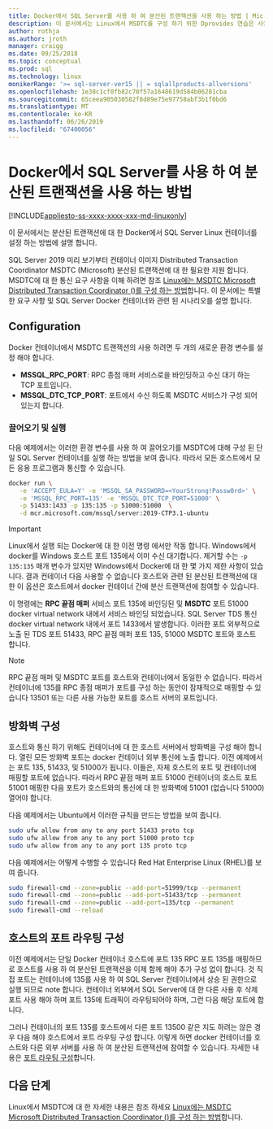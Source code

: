 ```yaml
---
title: Docker에서 SQL Server를 사용 하 여 분산된 트랜잭션을 사용 하는 방법 | Microsoft Docs
description: 이 문서에서는 Linux에서 MSDTC를 구성 하기 위한 Dprovides 연습은 사용 하는 방법을 설명 합니다.
author: rothja
ms.author: jroth
manager: craigg
ms.date: 09/25/2018
ms.topic: conceptual
ms.prod: sql
ms.technology: linux
monikerRange: '>= sql-server-ver15 || = sqlallproducts-allversions'
ms.openlocfilehash: 1e38c1cf0fb82c70f57a1648619d584b06281cba
ms.sourcegitcommit: 65ceea905030582f8d89e75e97758abf3b1f0bd6
ms.translationtype: MT
ms.contentlocale: ko-KR
ms.lasthandoff: 06/26/2019
ms.locfileid: "67400056"
---
```

# <a name="how-to-use-distributed-transactions-with-sql-server-on-docker"></a>Docker에서 SQL Server를 사용 하 여 분산된 트랜잭션을 사용 하는 방법

[!INCLUDE[appliesto-ss-xxxx-xxxx-xxx-md-linuxonly](../includes/appliesto-ss-xxxx-xxxx-xxx-md-linuxonly.md)]

이 문서에서는 분산된 트랜잭션에 대 한 Docker에서 SQL Server Linux 컨테이너를 설정 하는 방법에 설명 합니다.

SQL Server 2019 미리 보기부터 컨테이너 이미지 Distributed Transaction Coordinator MSDTC (Microsoft) 분산된 트랜잭션에 대 한 필요한 지원 합니다. MSDTC에 대 한 통신 요구 사항을 이해 하려면 참조 [Linux에는 MSDTC Microsoft Distributed Transaction Coordinator ()를 구성 하는 방법](sql-server-linux-configure-msdtc.md)합니다. 이 문서에는 특별 한 요구 사항 및 SQL Server Docker 컨테이너와 관련 된 시나리오를 설명 합니다.

## <a name="configuration"></a>Configuration

Docker 컨테이너에서 MSDTC 트랜잭션의 사용 하려면 두 개의 새로운 환경 변수를 설정 해야 합니다.

- **MSSQL_RPC_PORT**: RPC 종점 매퍼 서비스로을 바인딩하고 수신 대기 하는 TCP 포트입니다.  
- **MSSQL_DTC_TCP_PORT**: 포트에서 수신 하도록 MSDTC 서비스가 구성 되어 있는지 합니다.

### <a name="pull-and-run"></a>끌어오기 및 실행

다음 예제에서는 이러한 환경 변수를 사용 하 여 끌어오기를 MSDTC에 대해 구성 된 단일 SQL Server 컨테이너를 실행 하는 방법을 보여 줍니다. 따라서 모든 호스트에서 모든 응용 프로그램과 통신할 수 있습니다.

```bash
docker run \
   -e 'ACCEPT_EULA=Y' -e 'MSSQL_SA_PASSWORD=<YourStrong!Passw0rd>' \
   -e 'MSSQL_RPC_PORT=135' -e 'MSSQL_DTC_TCP_PORT=51000' \
   -p 51433:1433 -p 135:135 -p 51000:51000  \
   -d mcr.microsoft.com/mssql/server:2019-CTP3.1-ubuntu
```

> [!IMPORTANT]
> Linux에서 실행 되는 Docker에 대 한 이전 명령 에서만 작동 합니다. Windows에서 docker를 Windows 호스트 포트 135에서 이미 수신 대기합니다. 제거할 수는 `-p 135:135` 매개 변수가 있지만 Windows에서 Docker에 대 한 몇 가지 제한 사항이 있습니다. 결과 컨테이너 다음 사용할 수 없습니다 호스트와 관련 된 분산된 트랜잭션에 대 한 이 옵션은 호스트에서 docker 컨테이너 간에 분산 트랜잭션에 참여할 수 있습니다.

이 명령에는 **RPC 끝점 매퍼** 서비스 포트 135에 바인딩된 및 **MSDTC** 포트 51000 docker virtual network 내에서 서비스 바인딩 되었습니다. SQL Server TDS 통신 docker virtual network 내에서 포트 1433에서 발생합니다. 이러한 포트 외부적으로 노출 된 TDS 포트 51433, RPC 끝점 매퍼 포트 135, 51000 MSDTC 포트와 호스트 합니다.

> [!NOTE]
> RPC 끝점 매퍼 및 MSDTC 포트를 호스트와 컨테이너에서 동일한 수 없습니다. 따라서 컨테이너에 135를 RPC 종점 매퍼가 포트를 구성 하는 동안이 잠재적으로 매핑할 수 있습니다 13501 또는 다른 사용 가능한 포트를 호스트 서버의 포트입니다.

## <a name="configure-the-firewall"></a>방화벽 구성

호스트와 통신 하기 위해도 컨테이너에 대 한 호스트 서버에서 방화벽을 구성 해야 합니다. 열린 모든 방화벽 포트는 docker 컨테이너 외부 통신에 노출 합니다. 이전 예제에서는 포트 135, 51433, 및 51000가 됩니다. 이들은, 자체 호스트의 포트 및 컨테이너에 매핑할 포트에 없습니다. 따라서 RPC 끝점 매퍼 포트 51000 컨테이너의 호스트 포트 51001 매핑한 다음 포트가 호스트와의 통신에 대 한 방화벽에 51001 (없습니다 51000) 열어야 합니다.  

다음 예제에서는 Ubuntu에서 이러한 규칙을 만드는 방법을 보여 줍니다.

```bash
sudo ufw allow from any to any port 51433 proto tcp
sudo ufw allow from any to any port 51000 proto tcp
sudo ufw allow from any to any port 135 proto tcp
```

다음 예제에서는 어떻게 수행할 수 있습니다 Red Hat Enterprise Linux (RHEL)를 보여 줍니다.

```bash
sudo firewall-cmd --zone=public --add-port=51999/tcp --permanent
sudo firewall-cmd --zone=public --add-port=51433/tcp --permanent
sudo firewall-cmd --zone=public --add-port=135/tcp --permanent
sudo firewall-cmd --reload
```

## <a name="configure-port-routing-on-the-host"></a>호스트의 포트 라우팅 구성

이전 예제에서는 단일 Docker 컨테이너 호스트에 포트 135 RPC 포트 135를 매핑하므로 호스트를 사용 하 여 분산된 트랜잭션을 이제 함께 해야 추가 구성 없이 합니다. 것 직접 포트는 컨테이너에 135를 사용 하 여 SQL Server 컨테이너에서 상승 된 권한으로 실행 되므로 note 합니다. 컨테이너 외부에서 SQL Server에 대 한 다른 사용 후 삭제 포트 사용 해야 하며 포트 135에 트래픽이 라우팅되어야 하며, 그런 다음 해당 포트에 합니다.

그러나 컨테이너의 포트 135를 호스트에서 다른 포트 13500 같은 지도 하려는 않은 경우 다음 해야 호스트에서 포트 라우팅 구성 합니다. 이렇게 하면 docker 컨테이너를 호스트와 다른 외부 서버를 사용 하 여 분산된 트랜잭션에 참여할 수 있습니다. 자세한 내용은 [포트 라우팅 구성](sql-server-linux-configure-msdtc.md#configure-port-routing)합니다.

## <a name="next-steps"></a>다음 단계

Linux에서 MSDTC에 대 한 자세한 내용은 참조 하세요 [Linux에는 MSDTC Microsoft Distributed Transaction Coordinator ()를 구성 하는 방법](sql-server-linux-configure-msdtc.md)합니다.
